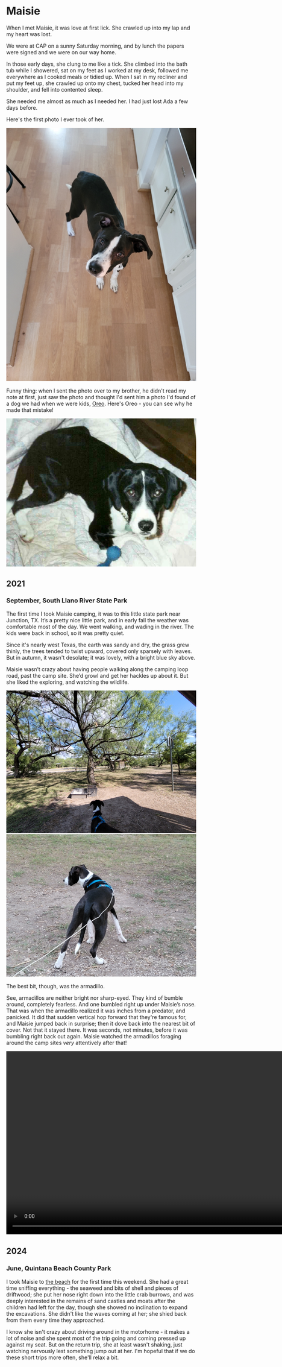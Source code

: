 # Maisie

When I met Maisie, it was love at first lick. She crawled up into my lap and my heart was lost.

We were at CAP on a sunny Saturday morning, and by lunch the papers were signed and we were on our way home.

In those early days, she clung to me like a tick. She climbed into the bath tub while I showered, sat on my feet as I worked at my desk, followed me everywhere as I cooked meals or tidied up. When I sat in my recliner and put my feet up, she crawled up onto my chest, tucked her head into my shoulder, and fell into contented sleep.

She needed me almost as much as I needed her. I had just lost Ada a few days before.

Here's the first photo I ever took of her.

<photo-gallery>
    <img src="/pages/pets/maisie/20210612_181022_(WebShare).jpg" title="Maisie, 2021" alt="A black and white dog">
</photo-gallery>

Funny thing: when I sent the photo over to my brother, he didn't read my note at first, just saw the photo and thought I'd sent him a photo I'd found of a dog we had when we were kids, [Oreo](/pets/oreo). Here's Oreo - you can see why he made that mistake!

<photo-gallery>
    <img src="/pages/pets//oreo/oreo8.jpg" title="Oreo, circa 1990" alt="This dog looks identical to the first, except the ears are a different shape">
</photo-gallery>

## 2021

### September, South Llano River State Park

The first time I took Maisie camping, it was to this little state park near Junction, TX. It’s a pretty nice little park, and in early fall the weather was comfortable most of the day. We went walking, and wading in the river. The kids were back in school, so it was pretty quiet.

Since it's nearly west Texas, the earth was sandy and dry, the grass grew thinly, the trees tended to twist upward, covered only sparsely with leaves. But in autumn, it wasn't desolate; it was lovely, with a bright blue sky above.

Maisie wasn’t crazy about having people walking along the camping loop road, past the camp site. She’d growl and get her hackles up about it. But she liked the exploring, and watching the wildlife.

<photo-gallery>
    <img src="/pages/pets/maisie/20020127_152041_(WebShare).jpg" 
        title="A nice little campground on the near side of west Texas" 
        alt="It was pretty in the evening light">
    <img src="/pages/pets/maisie/20020126_185050_(WebShare).jpg" 
        title="Maisie guarding her newly-claimed domain" 
        alt="She's watching something intently, poised for action">
</photo-gallery>

The best bit, though, was the armadillo.

See, armadillos are neither bright nor sharp-eyed. They kind of bumble around, completely fearless. And one bumbled right up under Maisie’s nose. That was when the armadillo realized it was inches from a predator, and panicked. It did that sudden vertical hop forward that they're famous for, and Maisie jumped back in surprise; then it dove back into the nearest bit of cover. Not that it stayed there. It was seconds, not minutes, before it was bumbling right back out again. Maisie watched the armadillos foraging around the camp sites *very* attentively after that!

<video width="864" height="486" controls>
    <source src="/pages/pets/maisie/20020127_184716_780p.mp4" type="video/mp4" title="Maisie and the Armadillo" alt="A short clip of the encounter">
</video>

## 2024

### June, Quintana Beach County Park

I took Maisie to [the beach](/places/quintana/#june-2024) for the first time this weekend. She had a great time sniffing everything - the seaweed and bits of shell and pieces of driftwood; she put her nose right down into the little crab burrows, and was deeply interested in the remains of sand castles and moats after the children had left for the day, though she showed no inclination to expand the excavations. She didn't like the waves coming at her; she shied back from them every time they approached.

I know she isn't crazy about driving around in the motorhome - it makes a lot of noise and she spent most of the trip going and coming pressed up against my seat. But on the return trip, she at least wasn't shaking, just watching nervously lest something jump out at her. I'm hopeful that if we do these short trips more often, she'll relax a bit.